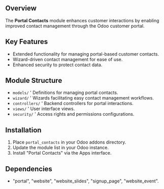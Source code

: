 ## Overview
The **Portal Contacts** module enhances customer interactions by enabling improved contact management through the Odoo customer portal.

## Key Features
- Extended functionality for managing portal-based customer contacts.
- Wizard-driven contact management for ease of use.
- Enhanced security to protect contact data.

## Module Structure
- `models/` \' Definitions for managing portal contacts.
- `wizard/` \' Wizards facilitating easy contact management workflows.
- `controllers/` \' Backend controllers for portal interactions.
- `views/` \' User interface views.
- `security/` \' Access rights and permissions configurations.

## Installation
1. Place `portal_contacts` in your Odoo addons directory.
2. Update the module list in your Odoo instance.
3. Install "Portal Contacts" via the Apps interface.

## Dependencies
- "portal", "website", "website_slides", "signup_page", "website_event".
